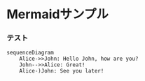# Mermaidサンプル

### テスト
```mermaid
sequenceDiagram
    Alice->>John: Hello John, how are you?
    John-->>Alice: Great!
    Alice-)John: See you later!
```
